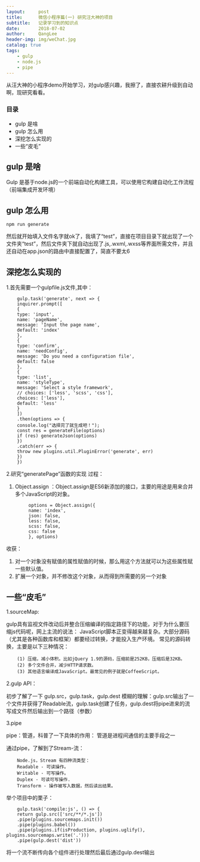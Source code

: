 ```yaml
---
layout:     post
title:      微信小程序篇(一) 研究汪大神的项目
subtitle:   记录学习到的知识点
date:       2018-07-02
author:     QangLee
header-img: img/weChat.jpg
catalog: true
tags:
    - gulp
    - node.js
    - pipe
---
```


从汪大神的小程序demo开始学习，对gulp感兴趣，我擦了，直接农耕升级到自动啊，现研究看看。

### 目录

- gulp 是啥
- gulp 怎么用
- 深挖怎么实现的
- 一些“皮毛”

## gulp 是啥

Gulp 是基于node.js的一个前端自动化构建工具，可以使用它构建自动化工作流程（前端集成开发环境）

## gulp 怎么用

    npm run generate

然后就开始填入文件名字就ok了，我填了“test”，直接在项目目录下就出现了一个文件夹“test”，然后文件夹下就自动出现了.js,.wxml,.wxss等界面所需文件，并且还自动在app.json的路由中直接配置了，简直不要太6



## 深挖怎么实现的

1.首先需要一个gulpfile.js文件,其中：

        gulp.task('generate', next => {
        inquirer.prompt([
        {
        type: 'input',
        name: 'pageName',
        message: 'Input the page name',
        default: 'index'
        },
        {
        type: 'confirm',
        name: 'needConfig',
        message: 'Do you need a configuration file',
        default: false
        },
        {
        type: 'list',
        name: 'styleType',
        message: 'Select a style framework',
        // choices: ['less', 'scss', 'css'],
        choices: ['less'],
        default: 'less'
        }
        ])
        .then(options => {
        console.log("选择完了就生成吧！");
        const res = generateFile(options)
        if (res) generateJson(options)
        })
        .catch(err => {
        throw new plugins.util.PluginError('generate', err)
        })
        })

2.研究“generatePage”函数的实现
过程：

1. Object.assign ：Object.assign是ES6新添加的接口，主要的用途是用来合并多个JavaScript的对象。

            options = Object.assign({
            name: 'index',
            json: false,
            less: false,
            scss: false,
            css: false
            }, options)   

收获：
1. 对一个对象没有赋值的属性赋值的时候，那么用这个方法就可以为这些属性赋一些默认值。
2. 扩展一个对象，并不修改这个对象，从而得到所需要的另一个对象            


## 一些“皮毛”

1.sourceMap:

gulp具有监视文件改动后并整合压缩编译的指定路径下的功能，对于为什么要压缩js代码呢，网上主流的说法：
JavaScript脚本正变得越来越复杂。大部分源码（尤其是各种函数库和框架）都要经过转换，才能投入生产环境。
常见的源码转换，主要是以下三种情况：

        (1) 压缩，减小体积。比如jQuery 1.9的源码，压缩前是252KB，压缩后是32KB。
        (2) 多个文件合并，减少HTTP请求数。
        (3) 其他语言编译成JavaScript。最常见的例子就是CoffeeScript。

2.gulp API：

初步了解了一下 gulp.src，gulp.task，gulp.dest
模糊的理解：gulp.src输出了一个文件并获得了Readable流，gulp.task创建了任务，gulp.dest将pipe进来的流写成文件然后输出到一个路径（参数）

3.pipe

pipe：管道，科普了一下具体的作用：
        管道是进程间通信的主要手段之一

通过pipe，了解到了Stream-流：

        Node.js，Stream 有四种流类型：
        Readable - 可读操作。
        Writable - 可写操作。
        Duplex - 可读可写操作.
        Transform - 操作被写入数据，然后读出结果。
        
举个项目中的栗子：

        gulp.task('compile:js', () => {
        return gulp.src(['src/**/*.js'])
        .pipe(plugins.sourcemaps.init())
        .pipe(plugins.babel())
        .pipe(plugins.if(isProduction, plugins.uglify(), plugins.sourcemaps.write('.')))
        .pipe(gulp.dest('dist'))

将一个流不断传向各个组件进行处理然后最后通过gulp.dest输出


